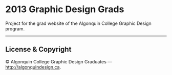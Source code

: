 # 2013 Graphic Design Grads

Project for the grad website of the Algonquin College Graphic Design program.

---

## License & Copyright

© Algonquin College Graphic Design Graduates — <http://algonquindesign.ca>.	
